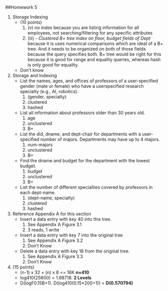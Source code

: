 ##Homework 5

1. Storage Indexing
	- (10 points)
		1. (v) no index because you are listing information for all employees, not searching/filtering for any specific attributes
		2. (iii) - _Clustered B+ tree index on floor, budget fields of Dept_ because it is uses numerical comparisons which are ideal of a B+ tree. And it needs to be organized on both of those fields because the query specifies both. B+ tree would be right for this because it is good for range and equality queries, whereas hash is only good for equality.
	- Don't know
3. Storage and Indexing
	- List the names, ages, and offices of professors of a user-specified gender (male or female) who have a userspecified research specialty (e.g., AI, robotics).
		1. (gender, specialty)
		2. clustered
		3. hashed
	- List all information about professors older than 30 years old.
		1. age
		2. unclustered
		3. B+
	- List the did, dname, and dept-chair for departments with a user-specified number of majors. Departments may have up to 4 majors. 
		1. num-majors
		2. unclustered
		3. B+
	- Find the dname and budget for the department with the lowest budget.
		1. budget
		2. unclustered
		3. B+
	- List the number of different specialties covered by professors in each dept-name.
		1. (dept-name, specialty)
		2. clustered
		3. hashed
3. Reference Appendix A for this section
	- Insert a data entry with key 40 into this tree.
		1. See Appendix A Figure 3.1
		2. 3 reads, 1 write
	- Insert a data entry with key 7 into the original tree
		1. See Appendix A Figure 3.2
		2. Don't Know
	- Delete a data entry with key 18 from the original tree.
		1. See Appendix A Figure 3.3
		2. Don't Know
4. (15 points)
	- (n-1) x 32 + (n) x 8 <= 16K __n≈410__
	- log410(25600) = 1.68718. __2 Levels__
	- D(logF0.15B+1). D(log410(0.15*200+1)) = __D(0.570794)__